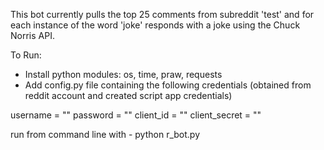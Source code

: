 This bot currently pulls the top 25 comments from subreddit 'test' and for each instance of the word 'joke' responds
with a joke using the Chuck Norris API.


To Run:

- Install python modules: os, time, praw, requests
- Add config.py file containing the following credentials (obtained from reddit account and created script app credentials)

username = ""
password = ""
client_id = ""
client_secret = ""

run from command line with - python r_bot.py
